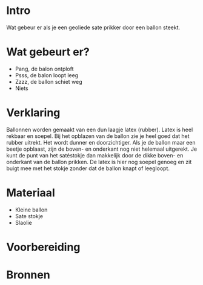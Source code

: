 # Intro
Wat gebeur er als je een geoliede sate prikker door een ballon steekt.

# Wat gebeurt er?
- Pang, de balon ontploft
- Psss, de balon loopt leeg
- Zzzz, de ballon schiet weg
- Niets

# Verklaring
Ballonnen worden gemaakt van een dun laagje latex (rubber). Latex is heel rekbaar en soepel. Bij het opblazen van de ballon zie je heel goed dat het rubber uitrekt. Het wordt dunner en doorzichtiger. Als je de ballon maar een beetje opblaast, zijn de boven- en onderkant nog niet helemaal uitgerekt. Je kunt de punt van het satéstokje dan makkelijk door de dikke boven- en onderkant van de ballon prikken. De latex is hier nog soepel genoeg en zit buigt mee met het stokje zonder dat de ballon knapt of leegloopt. 


# Materiaal
- Kleine ballon
- Sate stokje
- Slaolie


# Voorbereiding


# Bronnen
